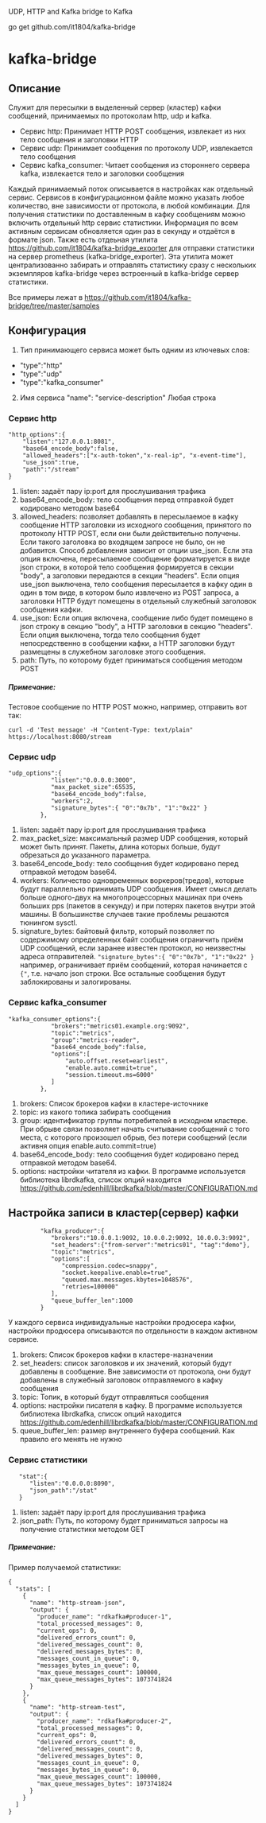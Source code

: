 UDP, HTTP and Kafka bridge to Kafka

go get github.com/it1804/kafka-bridge

# kafka-bridge

## Описание
Служит для пересылки в выделенный сервер (кластер) кафки сообщений, принимаемых по протоколам http, udp и kafka.
* Сервис http:
Принимает HTTP POST сообщения, извлекает из них тело сообщения и заголовки HTTP
* Сервис udp:
Принимает сообщения по протоколу UDP, извлекается тело сообщения
* Сервис kafka_consumer:
Читает сообщения из стороннего сервера kafkа, извлекается тело и заголовки сообщения

Каждый принимаемый поток описывается в настройках как отдельный сервис. Сервисов в конфигурационном файле можно указать любое количество, вне зависимости от протокола, в любой комбинации.
Для получения статистики по доставленным в кафку сообщениям можно включить отдельный http сервис статистики. Информация по всем активным сервисам обновляется один раз в секунду и отдаётся в формате json. 
Также есть отдеьная утилита https://github.com/it1804/kafka-bridge_exporter для отправки статистики на сервер prometheus (kafka-bridge_exporter). Эта утилита может централизованно забирать и отправлять статистику сразу с нескольких экземпляров kafka-bridge через встроенный в kafka-bridge сервер статистики.

Все примеры лежат в https://github.com/it1804/kafka-bridge/tree/master/samples

## Конфигурация
1. Тип принимающего сервиса может быть одним из ключевых слов:
* "type":"http"
* "type":"udp"
* "type":"kafka_consumer"
2. Имя сервиса
"name": "service-description"
Любая строка


### Сервис http
```
"http_options":{
    "listen":"127.0.0.1:8081",
    "base64_encode_body":false,
    "allowed_headers":["x-auth-token","x-real-ip", "x-event-time"],
    "use_json":true,
    "path":"/stream"
} 
```
1. listen: задаёт пару ip:port для прослушивания трафика
2. base64_encode_body: тело сообщения перед отправкой будет кодировано методом base64
3. allowed_headers: позволяет добавлять в пересылаемое в кафку сообщение HTTP заголовки из исходного сообщения, принятого по протоколу HTTP POST, если они были действительно получены. Если такого заголовка во входящем запросе не было, он не добавится. Способ добавления зависит от опции use_json. Если эта опция включена, пересылаемое сообщение форматируется в виде json строки, в которой тело сообщения формируется в секции "body", а заголовки передаются в секции "headers". Если опция use_json выключена, тело сообщения пересылается в кафку один в один в том виде, в котором было извлечено из POST запроса, а заголовки HTTP будут помещены в отдельный служебный заголовок сообщения кафки.
4. use_json: Если опция включена, сообщение либо будет помещено в json строку в секцию "body", а HTTP заголовки в секцию "headers". Если опция выключена, тогда тело сообщения будет непосредственно в сообщении кафки, а HTTP заголовки будут размещены в служебном заголовке этого сообщения.
5. path: Путь, по которому будeт приниматься сообщения методом POST
 
##### Примечание:
Тестовое сообщение по HTTP POST можно, например, отправить вот так:

```curl -d 'Test message' -H "Content-Type: text/plain" https://localhost:8080/stream```


### Сервис udp
```
"udp_options":{
            "listen":"0.0.0.0:3000",
            "max_packet_size":65535,
            "base64_encode_body":false,
            "workers":2,
            "signature_bytes":{ "0":"0x7b", "1":"0x22" }
         }, 
```
1. listen: задаёт пару ip:port для прослушивания трафика
2. max_packet_size: максимальный размер UDP сообщения, который может быть принят. Пакеты, длина которых больше, будут обрезаться до указанного параметра.
3. base64_encode_body: тело сообщения будет кодировано перед отправкой методом base64.
4. workers: Количество одновременных воркеров(тредов), которые будут параллельно принимать UDP сообщения. Имеет смысл делать больше одного-двух на многопроцессорных машинах при очень больших pps (пакетов в секунду) и при потерях пакетов внутри этой машины. В большинстве случаев такие проблемы решаются тюнингом sysctl.
5. signature_bytes: байтовый фильтр, который позволяет по содержимому определенных байт сообщения ограничить приём UDP сообщений, если заранее известен протокол, но неизвестны адреса отправителей.
```"signature_bytes":{ "0":"0x7b", "1":"0x22" }``` например, ограничивает приём сообщений, которая начинается с ```{"```, т.е. начало json строки. Все остальные сообщения будут заблокированы и залогированы.

### Сервис kafka_consumer
```
"kafka_consumer_options":{
            "brokers":"metrics01.example.org:9092",
            "topic":"metrics",
            "group":"metrics-reader",
            "base64_encode_body":false,
            "options":[
                "auto.offset.reset=earliest", 
                "enable.auto.commit=true", 
                "session.timeout.ms=6000"
            ]
         }, 
```
1. brokers: Список брокеров кафки в кластере-источнике
2. topic: из какого топика забирать сообщения
3. group: идентификатор группы потребителей в исходном кластере. При обрыве связи позволяет начать считывание сообщений с того места, с которого произошел обрыв, без потери сообщений (если активня опция enable.auto.commit=true)
4. base64_encode_body: тело сообщения будет кодировано перед отправкой методом base64.
5. options: настройки читателя из кафки. В программе используется библиотека librdkafka, список опций находится https://github.com/edenhill/librdkafka/blob/master/CONFIGURATION.md

 
## Настройка записи в кластер(сервер) кафки
```
         "kafka_producer":{
            "brokers":"10.0.0.1:9092, 10.0.0.2:9092, 10.0.0.3:9092",
            "set_headers":{"from-server":"metrics01", "tag":"demo"},
            "topic":"metrics",
            "options":[
               "compression.codec=snappy",
               "socket.keepalive.enable=true",
               "queued.max.messages.kbytes=1048576",
               "retries=100000"
            ],
            "queue_buffer_len":1000
         }
```
У каждого сервиса индивидуальные настройки продюсера кафки, настройки продюсера описываются по отдельности в каждом активном сервисе.
1. brokers: Список брокеров кафки в кластере-назначении
2. set_headers: список заголовков и их значений, который будут добавлены в сообщение. Вне зависимости от протокола, они будут добавлены в служебный заголовок отправляемого в кафку сообщения
3. topic: Топик, в который будут отправляться сообщения
4. options: настройки писателя в кафку. В программе используется библиотека librdkafka, список опций находится https://github.com/edenhill/librdkafka/blob/master/CONFIGURATION.md
5. queue_buffer_len: размер внутреннего буфера сообщений. Как правило его менять не нужно


### Сервис статистики
```
   "stat":{
      "listen":"0.0.0.0:8090",
      "json_path":"/stat"
   }
```
1. listen: задаёт пару ip:port для прослушивания трафика
2. json_path: Путь, по которому будeт приниматься запросы на получение статистики методом GET

##### Примечание:
Пример получаемой статистики:
```
{
  "stats": [
    {
      "name": "http-stream-json",
      "output": {
        "producer_name": "rdkafka#producer-1",
        "total_processed_messages": 0,
        "current_ops": 0,
        "delivered_errors_count": 0,
        "delivered_messages_count": 0,
        "delivered_messages_bytes": 0,
        "messages_count_in_queue": 0,
        "messages_bytes_in_queue": 0,
        "max_queue_messages_count": 100000,
        "max_queue_messages_bytes": 1073741824
      }
    },
    {
      "name": "http-stream-test",
      "output": {
        "producer_name": "rdkafka#producer-2",
        "total_processed_messages": 0,
        "current_ops": 0,
        "delivered_errors_count": 0,
        "delivered_messages_count": 0,
        "delivered_messages_bytes": 0,
        "messages_count_in_queue": 0,
        "messages_bytes_in_queue": 0,
        "max_queue_messages_count": 100000,
        "max_queue_messages_bytes": 1073741824
      }
    }
  ]
}
```